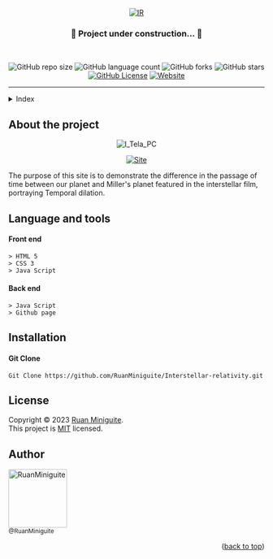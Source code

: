 <!--  
  Ruan Pezzin Miniguite
  V. 3.0
-->


<!-- ============== HEADER ============== -->
<div align="center" id="header">

  [![IR](https://user-images.githubusercontent.com/82480542/215239759-83e0ac62-bbaa-4ed6-b13c-5ccf184d1ac6.png)][Website-link]

  <h3>🚧 Project under construction... 🚧</h3>
  <br>

  ![GitHub repo size][GitHub repo size-shields]
  ![GitHub language count][GitHub language count-shields]
  ![GitHub forks][GitHub forks-shields]
  ![GitHub stars][GitHub stars-shields]
  [![GitHub License][GitHub License-shields]][GitHub License-link]
  [![Website][Website-shields]][Website-link]
  
</div>

---

<!-- ===== INDEX ===== -->
<details>
  <summary>Index</summary>
  <ol>
    <li><a href="#about-the-project">About The Project</a></li>
    <li><a href="#language-and-tools">Language and tools</a></li>
    <li><a href="#installation">Installation</a></li>
    <li><a href="#license">License</a></li>
    <li><a href="#author">Author</a></li>
  </ol>
</details>



<!-- ============== ABOUT ============== -->
## About the project

<div align="center">
  
  ![I_Tela_PC](https://user-images.githubusercontent.com/82480542/215239814-943d1ec2-d5d9-4d08-a448-ec10ef806f64.png)

  [![Site][Site-shields]][Site-link]
</div>

<p>The purpose of this site is to demonstrate the difference in the passage of time between our planet and Miller's planet featured in the interstellar film, portraying Temporal dilation.</p>


<!-- ============== LANGUAGE ============== -->
## Language and tools

#### Front end
```
> HTML 5
> CSS 3
> Java Script
```

#### Back end
```
> Java Script
> Github page
```

<!-- ============== INSTALLATION ============== -->
## Installation

#### Git Clone
```
Git Clone https://github.com/RuanMiniguite/Interstellar-relativity.git
```



<!-- ============== LICENSE ============== -->
## License

Copyright © 2023 [Ruan Miniguite](https://github.com/RuanMiniguite).<br />
This project is [MIT][GitHub License-link] licensed.



<!-- ============== AUTHOR ============== -->
## Author

[<img alt="RuanMiniguite" src="https://github.com/RuanMiniguite.png?size=330" width="115"><br><sub>@RuanMiniguite</sub>](https://github.com/RuanMiniguite)

<p align="right">(<a href="#header">back to top</a>)</p>



<!-- ============== LINKs ============== -->
<!-- Alterar link -->
[Site-link]: https://ruanminiguite.github.io/Interstellar-relativity/
[GitHub License-link]: https://github.com/RuanMiniguite/Interstellar-relativity/blob/5e9c29ba0821f38c6d04591a57dc1d2b8f107af6/LICENSE

<!-- Alterar caminho para repositorio [Template-Readme] -->
[GitHub repo size-shields]: https://img.shields.io/github/repo-size/RuanMiniguite/Interstellar-relativity?style=for-the-badge&color=292929
[GitHub language count-shields]: https://img.shields.io/github/languages/count/RuanMiniguite/Interstellar-relativity?style=for-the-badge&color=292929
[GitHub forks-shields]: https://img.shields.io/github/forks/RuanMiniguite/Interstellar-relativity?style=for-the-badge&color=292929
[GitHub stars-shields]: https://img.shields.io/github/stars/RuanMiniguite/Interstellar-relativity?style=for-the-badge&color=292929

<!-- Permalink Shields-->
[GitHub License-shields]: https://img.shields.io/cocoapods/l/m?down_color=292929&up_color=292929&color=292929&style=for-the-badge
[Site-shields]: https://img.shields.io/badge/Site-Live-292929?style=for-the-badge&logo=web&logoColor=white
[Website-link]: https://github.com/RuanMiniguite/Commit-Message
[Website-shields]: https://img.shields.io/website?down_color=292929&down_message=404&style=for-the-badge&logo=github&up_color=292929&up_message=Commit&url=https%3A%2F%2Fgithub.com%2FRuanMiniguite%2FCommit-Message
